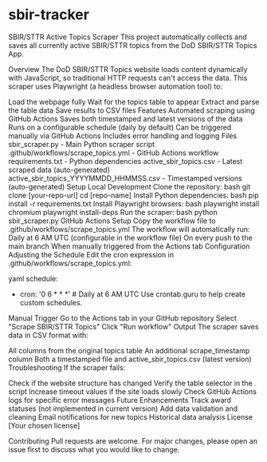 # sbir-tracker
SBIR/STTR Active Topics Scraper
This project automatically collects and saves all currently active SBIR/STTR topics from the DoD SBIR/STTR Topics App.

Overview
The DoD SBIR/STTR Topics website loads content dynamically with JavaScript, so traditional HTTP requests can't access the data. This scraper uses Playwright (a headless browser automation tool) to:

Load the webpage fully
Wait for the topics table to appear
Extract and parse the table data
Save results to CSV files
Features
Automated scraping using GitHub Actions
Saves both timestamped and latest versions of the data
Runs on a configurable schedule (daily by default)
Can be triggered manually via GitHub Actions
Includes error handling and logging
Files
sbir_scraper.py - Main Python scraper script
.github/workflows/scrape_topics.yml - GitHub Actions workflow
requirements.txt - Python dependencies
active_sbir_topics.csv - Latest scraped data (auto-generated)
active_sbir_topics_YYYYMMDD_HHMMSS.csv - Timestamped versions (auto-generated)
Setup
Local Development
Clone the repository:
bash
git clone [your-repo-url]
cd [repo-name]
Install Python dependencies:
bash
pip install -r requirements.txt
Install Playwright browsers:
bash
playwright install chromium
playwright install-deps
Run the scraper:
bash
python sbir_scraper.py
GitHub Actions Setup
Copy the workflow file to .github/workflows/scrape_topics.yml
The workflow will automatically run:
Daily at 6 AM UTC (configurable in the workflow file)
On every push to the main branch
When manually triggered from the Actions tab
Configuration
Adjusting the Schedule
Edit the cron expression in .github/workflows/scrape_topics.yml:

yaml
schedule:
  - cron: '0 6 * * *'  # Daily at 6 AM UTC
Use crontab.guru to help create custom schedules.

Manual Trigger
Go to the Actions tab in your GitHub repository
Select "Scrape SBIR/STTR Topics"
Click "Run workflow"
Output
The scraper saves data in CSV format with:

All columns from the original topics table
An additional scrape_timestamp column
Both a timestamped file and active_sbir_topics.csv (latest version)
Troubleshooting
If the scraper fails:

Check if the website structure has changed
Verify the table selector in the script
Increase timeout values if the site loads slowly
Check GitHub Actions logs for specific error messages
Future Enhancements
Track award statuses (not implemented in current version)
Add data validation and cleaning
Email notifications for new topics
Historical data analysis
License
[Your chosen license]

Contributing
Pull requests are welcome. For major changes, please open an issue first to discuss what you would like to change.

